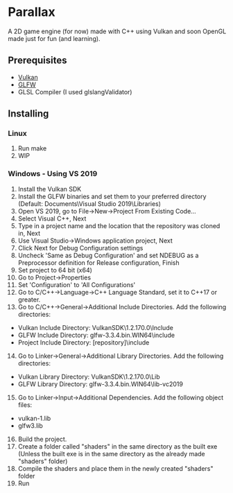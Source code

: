# Parallax
A 2D game engine (for now) made with C++ using Vulkan and soon OpenGL made just for fun (and learning).

## Prerequisites
* [Vulkan](https://vulkan.lunarg.com/sdk/home)
* [GLFW](https://www.glfw.org/download)
* GLSL Compiler (I used glslangValidator)

## Installing
### Linux
1. Run make
2. WIP

### Windows - Using VS 2019
1. Install the Vulkan SDK
2. Install the GLFW binaries and set them to your preferred directory (Default: Documents\Visual Studio 2019\Libraries\)
3. Open VS 2019, go to File->New->Project From Existing Code...
4. Select Visual C++, Next
5. Type in a project name and the location that the repository was cloned in, Next
6. Use Visual Studio->Windows application project, Next
7. Click Next for Debug Configuration settings
8. Uncheck 'Same as Debug Configuration' and set NDEBUG as a Preprocessor definition for Release configuration, Finish
9. Set project to 64 bit (x64)
10. Go to Project->Properties
11. Set 'Configuration' to 'All Configurations'
12. Go to C/C++->Language->C++ Language Standard, set it to C++17 or greater.
13. Go to C/C++->General->Additional Include Directories. Add the following directories:
  * Vulkan Include Directory: VulkanSDK\1.2.170.0\Include
  * GLFW Include Directory: glfw-3.3.4.bin.WIN64\include
  * Project Include Directory: [repository]\include
14. Go to Linker->General->Additional Library Directories. Add the following directories:
  * Vulkan Library Directory: VulkanSDK\1.2.170.0\Lib
  * GLFW Library Directory: glfw-3.3.4.bin.WIN64\lib-vc2019
15. Go to Linker->Input->Additional Dependencies. Add the following object files:
  * vulkan-1.lib
  * glfw3.lib
16. Build the project.
17. Create a folder called "shaders" in the same directory as the built exe (Unless the built exe is in the same directory as the already made "shaders" folder)
18. Compile the shaders and place them in the newly created "shaders" folder
19. Run